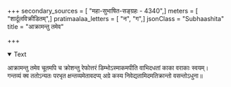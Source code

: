 +++
secondary_sources = [ "महा-सुभाषित-सङ्ग्रहः - 4340",]
meters = [ "शार्दूलविक्रीडितम्",]
pratimaalaa_letters = [ "न", "ग",]
jsonClass = "Subhaashita"
title = "आक्रामन्तु तमेव"

+++

<details open><summary>Text</summary>

आक्रामन्तु तमेव चूतमपि च क्रोशन्तु रेफोत्तरं डिम्भोऽस्माकमपीति वाभिदधतां काका वराकाः स्वयम्।  
गन्तव्यं क्व ततोऽन्यतः परभृत क्षन्तव्यमेतावदप्य् अग्रे कस्य निवेद्यतामिदमतिक्रान्तो वसन्तोऽधुना॥
</details>
